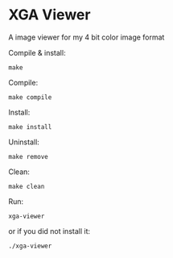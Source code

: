 # XGA Viewer
A image viewer for my 4 bit color image format

Compile & install:
```
make
```

Compile:
```
make compile
```

Install:
```
make install
```

Uninstall:
```
make remove
```

Clean:
```
make clean
```
Run:
```
xga-viewer
```
or if you did not install it:
```
./xga-viewer
```
